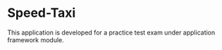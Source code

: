 # Speed-Taxi
This application is developed for a practice test exam under application framework module. 

